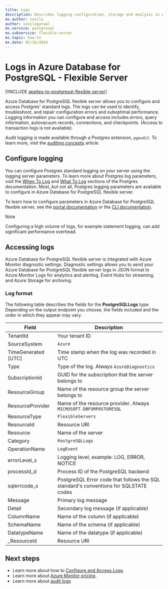 ```yaml
---
title: Logs
description: Describes logging configuration, storage and analysis in Azure Database for PostgreSQL - Flexible Server.
ms.author: sunila
author: sunilagarwal
ms.service: postgresql
ms.subservice: flexible-server
ms.topic: how-to
ms.date: 01/16/2024
---
```


# Logs in Azure Database for PostgreSQL - Flexible Server

[!INCLUDE [applies-to-postgresql-flexible-server](../includes/applies-to-postgresql-flexible-server.md)]

Azure Database for PostgreSQL flexible server allows you to configure and access Postgres' standard logs. The logs can be used to identify, troubleshoot, and repair configuration errors and suboptimal performance. Logging information you can configure and access includes errors, query information, autovacuum records, connections, and checkpoints. (Access to transaction logs is not available).

Audit logging is made available through a Postgres extension, `pgaudit`. To learn more, visit the [auditing concepts](concepts-audit.md) article.

## Configure logging

You can configure Postgres standard logging on your server using the logging server parameters. To learn more about Postgres log parameters, visit the [When To Log](https://www.postgresql.org/docs/current/runtime-config-logging.html#RUNTIME-CONFIG-LOGGING-WHEN) and [What To Log](https://www.postgresql.org/docs/current/runtime-config-logging.html#RUNTIME-CONFIG-LOGGING-WHAT) sections of the Postgres documentation. Most, but not all, Postgres logging parameters are available to configure in Azure Database for PostgreSQL flexible server.

To learn how to configure parameters in Azure Database for PostgreSQL flexible server, see the [portal documentation](howto-configure-server-parameters-using-portal.md) or the [CLI documentation](howto-configure-server-parameters-using-cli.md).

> [!NOTE]
> Configuring a high volume of logs, for example statement logging, can add significant performance overhead. 

## Accessing logs

Azure Database for PostgreSQL flexible server is integrated with Azure Monitor diagnostic settings. Diagnostic settings allows you to send your Azure Database for PostgreSQL flexible server logs in JSON format to Azure Monitor Logs for analytics and alerting, Event Hubs for streaming, and Azure Storage for archiving. 

### Log format

The following table describes the fields for the **PostgreSQLLogs** type. Depending on the output endpoint you choose, the fields included and the order in which they appear may vary. 

|**Field** | **Description** |
|---|---|
| TenantId | Your tenant ID |
| SourceSystem | `Azure` |
| TimeGenerated [UTC] | Time stamp when the log was recorded in UTC |
| Type | Type of the log. Always `AzureDiagnostics` |
| SubscriptionId | GUID for the subscription that the server belongs to |
| ResourceGroup | Name of the resource group the server belongs to |
| ResourceProvider | Name of the resource provider. Always `MICROSOFT.DBFORPOSTGRESQL` |
| ResourceType | `FlexibleServers` |
| ResourceId | Resource URI |
| Resource | Name of the server |
| Category | `PostgreSQLLogs` |
| OperationName | `LogEvent` |
| errorLevel_s | Logging level, example: LOG, ERROR, NOTICE |
| processId_d | Process ID of the PostgreSQL backend |
| sqlerrcode_s | PostgreSQL Error code that follows the SQL standard's conventions for SQLSTATE codes |
| Message | Primary log message | 
| Detail | Secondary log message (if applicable) |
| ColumnName | Name of the column (if applicable) |
| SchemaName | Name of the schema (if applicable) |
| DatatypeName | Name of the datatype (if applicable) |
| _ResourceId | Resource URI |


## Next steps

- Learn more about how to [Configure and Access Logs](how-to-configure-and-access-logs.md).
- Learn more about [Azure Monitor pricing](https://azure.microsoft.com/pricing/details/monitor/).
- Learn more about [audit logs](concepts-audit.md)
